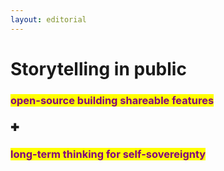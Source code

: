 ```yaml
---
layout: editorial
---
```


# Storytelling in public

### <mark style="color:purple;">open-source building shareable features</mark>

### ✚

### <mark style="color:purple;">long-term thinking for self-sovereignty</mark>

